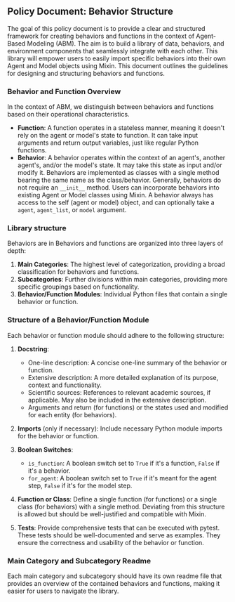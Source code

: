 ## Policy Document: Behavior Structure
The goal of this policy document is to provide a clear and structured framework for creating behaviors and functions in the context of Agent-Based Modeling (ABM). The aim is to build a library of data, behaviors, and environment components that seamlessly integrate with each other. This library will empower users to easily import specific behaviors into their own Agent and Model objects using Mixin. This document outlines the guidelines for designing and structuring behaviors and functions.

### Behavior and Function Overview
In the context of ABM, we distinguish between behaviors and functions based on their operational characteristics.

- **Function**: A function operates in a stateless manner, meaning it doesn't rely on the agent or model's state to function. It can take input arguments and return output variables, just like regular Python functions.
- **Behavior**: A behavior operates within the context of an agent's, another agent's, and/or the model's state. It may take this state as input and/or modify it. Behaviors are implemented as classes with a single method bearing the same name as the class/behavior. Generally, behaviors do not require an `__init__` method. Users can incorporate behaviors into existing Agent or Model classes using Mixin. A behavior always has access to the self (agent or model) object, and can optionally take a `agent`, `agent_list`, or `model` argument.

### Library structure
Behaviors are in Behaviors and functions are organized into three layers of depth:

1. **Main Categories**: The highest level of categorization, providing a broad classification for behaviors and functions.
2. **Subcategories**: Further divisions within main categories, providing more specific groupings based on functionality.
3. **Behavior/Function Modules**: Individual Python files that contain a single behavior or function.

### Structure of a Behavior/Function Module
Each behavior or function module should adhere to the following structure:

1. **Docstring**:
   - One-line description: A concise one-line summary of the behavior or function.
   - Extensive description: A more detailed explanation of its purpose, context and functionality.
   - Scientific sources: References to relevant academic sources, if applicable. May also be included in the extensive description.
   - Arguments and return (for functions) or the states used and modified for each entity (for behaviors).

2. **Imports** (only if necessary): Include necessary Python module imports for the behavior or function.

3. **Boolean Switches**:
   - `is_function`: A boolean switch set to `True` if it's a function, `False` if it's a behavior.
   - `for_agent`: A boolean switch set to `True` if it's meant for the agent step, `False` if it's for the model step.

4. **Function or Class**: Define a single function (for functions) or a single class (for behaviors) with a single method. Deviating from this structure is allowed but should be well-justified and compatible with Mixin.

5. **Tests**: Provide comprehensive tests that can be executed with pytest. These tests should be well-documented and serve as examples. They ensure the correctness and usability of the behavior or function.

### Main Category and Subcategory Readme
Each main category and subcategory should have its own readme file that provides an overview of the contained behaviors and functions, making it easier for users to navigate the library.
